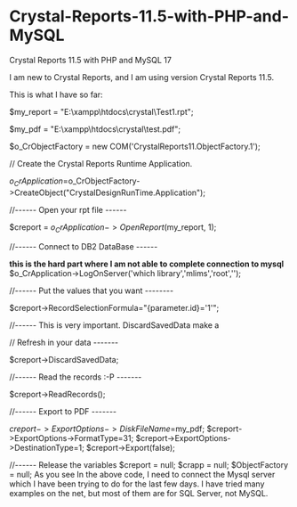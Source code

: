 # Crystal-Reports-11.5-with-PHP-and-MySQL
Crystal Reports 11.5 with PHP and MySQL
17

I am new to Crystal Reports, and I am using version Crystal Reports 11.5.

This is what I have so far:

$my_report = "E:\\xampp\\htdocs\\crystal\\Test1.rpt"; 

$my_pdf = "E:\\xampp\\htdocs\\crystal\\test.pdf"; 

$o_CrObjectFactory = new COM('CrystalReports11.ObjectFactory.1');

// Create the Crystal Reports Runtime Application.


$o_CrApplication =$o_CrObjectFactory->CreateObject("CrystalDesignRunTime.Application"); 

//------ Open your rpt file ------ 

$creport = $o_CrApplication->OpenReport($my_report, 1); 

//------ Connect to DB2 DataBase ------ 

**this is the hard part where I am not able to complete connection to mysql**
$o_CrApplication->LogOnServer('which library','mlims','root',''); 

//------ Put the values that you want -------- 

$creport->RecordSelectionFormula="{parameter.id}='1'"; 

//------ This is very important. DiscardSavedData make a 

// Refresh in your data -------

$creport->DiscardSavedData; 

//------ Read the records :-P ------- 

$creport->ReadRecords(); 

//------ Export to PDF ------- 

$creport->ExportOptions->DiskFileName=$my_pdf; 
$creport->ExportOptions->FormatType=31; 
$creport->ExportOptions->DestinationType=1; 
$creport->Export(false); 

//------ Release the variables 
$creport = null; 
$crapp = null; 
$ObjectFactory = null; 
As you see In the above code, I need to connect the Mysql server which I have been trying to do for the last few days. I have tried many examples on the net, but most of them are for SQL Server, not MySQL.
